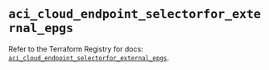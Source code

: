 # `aci_cloud_endpoint_selectorfor_external_epgs`

Refer to the Terraform Registry for docs: [`aci_cloud_endpoint_selectorfor_external_epgs`](https://registry.terraform.io/providers/ciscodevnet/aci/2.17.0/docs/resources/cloud_endpoint_selectorfor_external_epgs).
